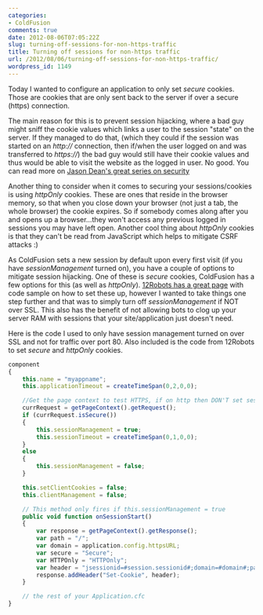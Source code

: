 ```yaml
---
categories:
- ColdFusion
comments: true
date: 2012-08-06T07:05:22Z
slug: turning-off-sessions-for-non-https-traffic
title: Turning off sessions for non-https traffic
url: /2012/08/06/turning-off-sessions-for-non-https-traffic/
wordpress_id: 1149
---
```


Today I wanted to configure an application to only set _secure_ cookies. Those are cookies that are only sent back to the server if over a secure (https) connection.

The main reason for this is to prevent session hijacking, where a bad guy might sniff the cookie values which links a user to the session "state" on the server. If they managed to do that, (which they could if the session was started on an _http://_ connection, then if/when the user logged on and was transferred to _https://_) the bad guy would still have their cookie values and thus would be able to visit the website as the logged in user. No good. You can read more on [Jason Dean's great series on security](http://www.12robots.com/index.cfm/2009/1/5/mmmmMMmmmmmmm-Cookies--Security-Series-12)

Another thing to consider when it comes to securing your sessions/cookies is using _httpOnly_ cookies. These are ones that reside in the browser memory, so that when you close down your browser (not just a tab, the whole browser) the cookie expires. So if somebody comes along after you and opens up a browser…they won't access any previous logged in sessions you may have left open. Another cool thing about _httpOnly_ cookies is that they can't be read from JavaScript which helps to mitigate CSRF attacks :)

As ColdFusion sets a new session by default upon every first visit (if you have _sessionManagement_ turned on), you have a couple of options to mitigate session hijacking. One of these is _secure_ cookies, ColdFusion has a few options for this (as well as _httpOnly_). [12Robots has a great page](http://www.12robots.com/index.cfm/2009/5/6/Making-the-JSESSIONID-Session-Token-Cookie-SECURE-and-HTTPOnly-and-settings-its-PATH) with code sample on how to set these up, however I wanted to take things one step further and that was to simply turn off _sessionManagement_ if NOT over SSL. This also has the benefit of not allowing bots to clog up your server RAM with sessions that your site/application just doesn't need.

Here is the code I used to only have session management turned on over SSL and not for traffic over port 80. Also included is the code from 12Robots to set _secure_ and _httpOnly_ cookies.

``` javascript
component
{
	this.name = "myappname";
	this.applicationTimeout = createTimeSpan(0,2,0,0);

	//Get the page context to test HTTPS, if on http then DON'T set sessions/cookies (for bots and security), otherwise set sessions
	currRequest = getPageContext().getRequest();
	if (currRequest.isSecure())
	{
		this.sessionManagement = true;
		this.sessionTimeout = createTimeSpan(0,1,0,0);
	}
	else
	{
		this.sessionManagement = false;
	}

	this.setClientCookies = false;
	this.clientManagement = false;

	// This method only fires if this.sessionManagement = true
	public void function onSessionStart()
	{
		var response = getPageContext().getResponse();
		var path = "/";
		var domain = application.config.httpsURL;
		var secure = "Secure";
		var HTTPOnly = "HTTPOnly";
		var header = "jsessionid=#session.sessionid#;domain=#domain#;path=#path#;#secure#;#HTTPOnly#";
		response.addHeader("Set-Cookie", header);
	}

	// the rest of your Application.cfc
}
```
